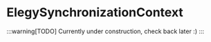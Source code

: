 ﻿
# ElegySynchronizationContext

:::warning[TODO]
Currently under construction, check back later :)
:::

